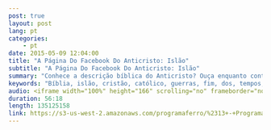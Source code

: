 ```yaml
---
post: true
layout: post
lang: pt
categories:
    - pt    
date: 2015-05-09 12:04:00
title: "A Página Do Facebook Do Anticristo: Islão"
subtitle: "A Página Do Facebook Do Anticristo: Islão"
summary: "Conhece a descrição bíblica do Anticristo? Ouça enquanto continuamos nosso estudo sobre as expectativas específicas e denominador comum dos políticos globalistas,  muçulmanos,  nanotecnologia,  transhumanistas e nova era. Usando notícias do mundo e eventos atuais iremos comparar estas expectativas com as descrições bíblicas do anticristo e ver como estes manuscritos que foram escritos há milhares de anos são 100% exato."
keywords: "Bíblia, islão, cristão, católico, guerras, fim, dos, tempos, apocalipse, Jesus, Profecia, Tribulação, Judaísmo, AntiCristo, Cristo, gnóstico, gnosticismo, futuro, profecia, profeta, satã, demônios, besta, evangelho, Escrituras, Morte, Oriente, Médio, Facebook, página, muçulmanos, mundo, notícia, eventos, Discípulos, Controvérsia, Pacto, Expiação, Sangue, Substituto, Templo, Judeus, Fariseus, Arrebatamento, Hebraico, Calendários, Primeiro, Vinda, Segundo, Messias, Rei, Antigo, Culturas, História, Mundo, Revelação, Caos, Programa, Ferro, Brasil, Florainopolis, Page, globalist, bíblico, políticos, Nanotechnologia, transumanistas, nova, era, atual, manuscritos, Irã, Nanotech, Isis, Babilônia, Roma, Istambul, Peru, casa, rocha, hinos, persa"
audio: <iframe width="100%" height="166" scrolling="no" frameborder="no" src="https://w.soundcloud.com/player/?url=https%3A//api.soundcloud.com/tracks/204451386&amp;color=ff5500&amp;auto_play=false&amp;hide_related=false&amp;show_comments=true&amp;show_user=true&amp;show_reposts=false"></iframe>
duration: 56:18
length: 135125158 
link: https://s3-us-west-2.amazonaws.com/programaferro/%2313+-+Programa+Ferro+09052015.mp3
---
```

